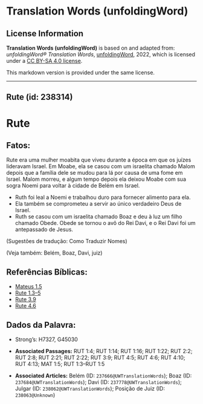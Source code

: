 # Translation Words (unfoldingWord)

## License Information

**Translation Words (unfoldingWord)** is based on and adapted from: _unfoldingWord® Translation Words_, [unfoldingWord](https://unfoldingword.org/utw), 2022, which is licensed under a [CC BY-SA 4.0 license](https://creativecommons.org/licenses/by-sa/4.0/legalcode.en).

This markdown version is provided under the same license.



--------------------------------

## Rute (id: 238314)

Rute
====

Fatos:
------

Rute era uma mulher moabita que viveu durante a época em que os juízes lideravam Israel. Em Moabe, ela se casou com um israelita chamado Malom depois que a família dele se mudou para lá por causa de uma fome em Israel. Malom morreu, e algum tempo depois ela deixou Moabe com sua sogra Noemi para voltar à cidade de Belém em Israel.

* Ruth foi leal a Noemi e trabalhou duro para fornecer alimento para ela.
* Ela também se comprometeu a servir ao único verdadeiro Deus de Israel.
* Ruth se casou com um israelita chamado Boaz e deu à luz um filho chamado Obede. Obede se tornou o avô do Rei Davi, e o Rei Davi foi um antepassado de Jesus.

(Sugestões de tradução: Como Traduzir Nomes)

(Veja também: Belém, Boaz, Davi, juiz)

Referências Bíblicas:
---------------------

* [Mateus 1\.5](https://ref.ly/Matt1:5)
* [Rute 1\.3–5](https://ref.ly/Ruth1:3-Ruth1:5)
* [Rute 3\.9](https://ref.ly/Ruth3:9)
* [Rute 4\.6](https://ref.ly/Ruth4:6)

Dados da Palavra:
-----------------

* Strong’s: H7327, G45030

* **Associated Passages:** RUT 1:4; RUT 1:14; RUT 1:16; RUT 1:22; RUT 2:2; RUT 2:8; RUT 2:21; RUT 2:22; RUT 3:9; RUT 4:5; RUT 4:6; RUT 4:10; RUT 4:13; MAT 1:5; RUT 1:3–RUT 1:5
* **Associated Articles:** Belém (ID: `237666@UWTranslationWords`); Boaz (ID: `237684@UWTranslationWords`); Davi (ID: `237778@UWTranslationWords`); Julgar (ID: `238062@UWTranslationWords`); Posição de Juiz (ID: `238063@Unknown`)

